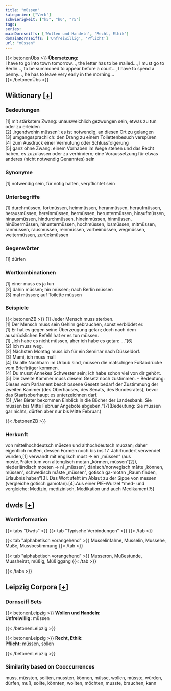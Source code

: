 ```yaml
---
title: "müssen"
kategorien: ["Verb"]
schwierigkeit: ["k5", "h6", "r5"]
tags:
series:
mainDornseiffs: ['Wollen und Handeln', 'Recht, Ethik']
domainDornseiffs: ['Unfreiwillig', 'Pflicht']
url: "müssen"
---
```


{{< betonenÜbs >}}
**Übersetzung:**  
I have to go into town tomorrow..., the letter has to be mailed..., I must go to Berlin..., to be summoned to appear before a court..., I have to spend a penny..., he has to leave very early in the morning...  
{{< /betonenÜbs >}}

## Wiktionary [[+](https://de.wiktionary.org/wiki/müssen)]

### Bedeutungen
[1] mit stärkstem Zwang: unausweichlich gezwungen sein, etwas zu tun oder zu erleiden  
[2] ‚irgendwohin müssen‘: es ist notwendig, an diesen Ort zu gelangen  
[3] umgangssprachlich: den Drang zu einem Toilettenbesuch verspüren  
[4] zum Ausdruck einer Vermutung oder Schlussfolgerung  
[5] ganz ohne Zwang: einem Vorhaben im Wege stehen und das Recht haben, es zuzulassen oder zu verhindern; eine Voraussetzung für etwas anderes (nicht notwendig Genanntes) sein  

### Synonyme
[1] notwendig sein, für nötig halten, verpflichtet sein  

### Unterbegriffe
[1] durchmüssen, fortmüssen, heimmüssen, heranmüssen, heraufmüssen, herausmüssen, hereinmüssen, hermüssen, heruntermüssen, hinaufmüssen, hinausmüssen, hindurchmüssen, hineinmüssen, hinmüssen, hinübermüssen, hinuntermüssen, hochmüssen, losmüssen, mitmüssen, ranmüssen, rausmüssen, reinmüssen, vorbeimüssen, wegmüssen, weitermüssen, zurückmüssen  

### Gegenwörter
[1] dürfen  

### Wortkombinationen
[1] einer muss es ja tun  
[2] dahin müssen; hin müssen; nach Berlin müssen  
[3] mal müssen; auf Toilette müssen  

### Beispiele
{{< betonenZB >}}
[1] Jeder Mensch muss sterben.  
[1] Der Mensch muss sein Gehirn gebrauchen, sonst verblödet er.  
[1] Er hat es gegen seine Überzeugung getan; doch nach dem ausdrücklichen Befehl hat er es tun müssen.  
[1] „Ich habe es nicht müssen, aber ich habe es getan: …“[6]  
[2] Ich muss weg.  
[2] Nächsten Montag muss ich für ein Seminar nach Düsseldorf.  
[3] Mami, ich muss mal!  
[4] Da alle Nachbarn im Urlaub sind, müssen die matschigen Fußabdrücke vom Briefträger kommen.  
[4] Du musst Annekes Schwester sein; ich habe schon viel von dir gehört.  
[5] Die zweite Kammer muss diesem Gesetz noch zustimmen. – Bedeutung: Dieses vom Parlament beschlossene Gesetz bedarf der Zustimmung der zweiten Kammer (des Oberhauses, des Senats, des Bundesrates), bevor das Staatsoberhaupt es unterzeichnen darf.  
[5] „Vier Bieter bekommen Einblick in die Bücher der Landesbank. Sie müssen bis Mitte Februar Angebote abgeben.“[7](Bedeutung: Sie müssen gar nichts, dürfen aber nur bis Mitte Februar.)  

{{< /betonenZB >}}
### Herkunft
von mittelhochdeutsch müezen und althochdeutsch muozan; daher eigentlich müßen, dessen Formen noch bis ins 17. Jahrhundert verwendet wurden,[1] verwandt mit englisch must → en „müssen“ (aus moste,Präteritum von altenglisch motan „können, müssen“[2]), niederländisch moeten → nl „müssen“, dänisch/norwegisch måtte „können, müssen“, schwedisch måste „müssen“, gotisch ga-motan „Raum finden, Erlaubnis haben“[3]. Das Wort steht im Ablaut zu der Sippe von messen (vergleiche gotisch gamotan).[4].Aus einer PIE-Wurzel *med- und vergleiche: Medizin, medizinisch, Medikation und auch Medikament[5]  



## dwds [[+](https://www.dwds.de/wb/müssen)]

### Wortinformation
{{< tabs "Dwds" >}}
{{< tab "Typische Verbindungen" >}}
{{< /tab >}}

{{< tab "alphabetisch vorangehend" >}}
Musselinfahne, Musselin, Mussehe, Muße, Mussbestimmung
{{< /tab >}}

{{< tab "alphabetisch vorangehend" >}}
Musseron, Mußestunde, Mussheirat, müßig, Müßiggang
{{< /tab >}}

{{< /tabs >}}

## Leipzig Corpora [[+](https://corpora.uni-leipzig.de/en/res?word=müssen&corpusId=deu_newscrawl-public_2018)]

### Dornseiff Sets
{{< betonenLeipzig >}}
**Wollen und Handeln:**  
**Unfreiwillig:** müssen  

{{< /betonenLeipzig >}}


{{< betonenLeipzig >}}
**Recht, Ethik:**  
**Pflicht:** müssen, sollen  

{{< /betonenLeipzig >}}

### Similarity based on Cooccurrences
muss, müssten, sollten, mussten, können, müsse, wollen, müsste, würden, dürfen, muß, sollte, könnten, wollten, möchten, musste, brauchen, kann

